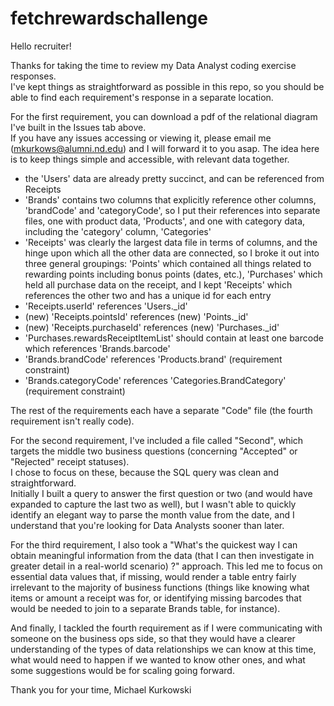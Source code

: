 # fetchrewardschallenge

Hello recruiter!

Thanks for taking the time to review my Data Analyst coding exercise responses.  
I've kept things as straightforward as possible in this repo, so you should be able to find each requirement's response in a separate location.

For the first requirement, you can download a pdf of the relational diagram I've built in the Issues tab above.  
If you have any issues accessing or viewing it, please email me (mkurkows@alumni.nd.edu) and I will forward it to you asap.
The idea here is to keep things simple and accessible, with relevant data together.  
  - the 'Users' data are already pretty succinct, and can be referenced from Receipts
  - 'Brands' contains two columns that explicitly reference other columns, 'brandCode' and 'categoryCode', so I put their references into separate 
      files, one with product data, 'Products', and one with category data, including the 'category' column, 'Categories'
  - 'Receipts' was clearly the largest data file in terms of columns, and the hinge upon which all the other data are connected, so I broke it out into 
      three general groupings: 'Points' which contained all things related to rewarding points including bonus points (dates, etc.), 'Purchases' which 
      held all purchase data on the receipt, and I kept 'Receipts' which references the other two and has a unique id for each entry
  - 'Receipts.userId' references 'Users._id'
  - (new) 'Receipts.pointsId' references (new) 'Points._id'
  - (new) 'Receipts.purchaseId' references (new) 'Purchases._id'
  - 'Purchases.rewardsReceiptItemList' should contain at least one barcode which references 'Brands.barcode'
  - 'Brands.brandCode' references 'Products.brand' (requirement constraint)
  - 'Brands.categoryCode' references 'Categories.BrandCategory' (requirement constraint)

The rest of the requirements each have a separate "Code" file (the fourth requirement isn't really code).

For the second requirement, I've included a file called "Second", which targets the middle two business questions (concerning "Accepted" or "Rejected"
  receipt statuses).  
I chose to focus on these, because the SQL query was clean and straightforward.  
Initially I built a query to answer the first question or two (and would have expanded to capture the last two as well), but I wasn't able to quickly 
  identify an elegant way to parse the month value from the date, and I understand that you're looking for Data Analysts sooner than later.

For the third requirement, I also took a "What's the quickest way I can obtain meaningful information from the data (that I can then investigate in 
  greater detail in a real-world scenario) ?" approach.
This led me to focus on essential data values that, if missing, would render a table entry fairly irrelevant to the majority of business functions 
  (things like knowing what items or amount a receipt was for, or identifying missing barcodes that would be needed to join to a separate Brands table,
  for instance).

And finally, I tackled the fourth requirement as if I were communicating with someone on the business ops side, so that they would have a clearer 
  understanding of the types of data relationships we can know at this time, what would need to happen if we wanted to know other ones, and what some 
  suggestions would be for scaling going forward.

Thank you for your time,
Michael Kurkowski
